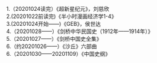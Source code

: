 1.（20201024读完）《超新星纪元》，刘慈欣 <br>
2.(20201022前读完)《半小时漫画经济学1-4》 <br>
3.(20201024开始——)《GEB》，侯世达 <br>
4.（20201028——）《剑桥中华民国史（1912年——1914年）》 <br>
5.（20201027——）《剑桥中国史全集》 <br>
6.（约20201026——）《沙丘》六部曲 <br>
6.（20201030——20201109）《中国史纲》<br>